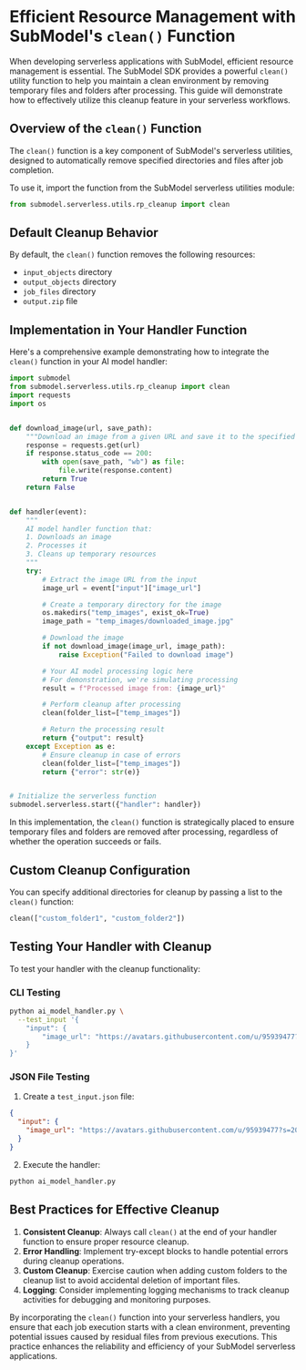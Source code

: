 # Efficient Resource Management with SubModel's `clean()` Function

When developing serverless applications with SubModel, efficient resource management is essential. The SubModel SDK provides a powerful `clean()` utility function to help you maintain a clean environment by removing temporary files and folders after processing. This guide will demonstrate how to effectively utilize this cleanup feature in your serverless workflows.

## Overview of the `clean()` Function

The `clean()` function is a key component of SubModel's serverless utilities, designed to automatically remove specified directories and files after job completion.

To use it, import the function from the SubModel serverless utilities module:

```python
from submodel.serverless.utils.rp_cleanup import clean
```

## Default Cleanup Behavior

By default, the `clean()` function removes the following resources:

- `input_objects` directory
- `output_objects` directory
- `job_files` directory
- `output.zip` file

## Implementation in Your Handler Function

Here's a comprehensive example demonstrating how to integrate the `clean()` function in your AI model handler:

```python
import submodel
from submodel.serverless.utils.rp_cleanup import clean
import requests
import os


def download_image(url, save_path):
    """Download an image from a given URL and save it to the specified path."""
    response = requests.get(url)
    if response.status_code == 200:
        with open(save_path, "wb") as file:
            file.write(response.content)
        return True
    return False


def handler(event):
    """
    AI model handler function that:
    1. Downloads an image
    2. Processes it
    3. Cleans up temporary resources
    """
    try:
        # Extract the image URL from the input
        image_url = event["input"]["image_url"]

        # Create a temporary directory for the image
        os.makedirs("temp_images", exist_ok=True)
        image_path = "temp_images/downloaded_image.jpg"

        # Download the image
        if not download_image(image_url, image_path):
            raise Exception("Failed to download image")

        # Your AI model processing logic here
        # For demonstration, we're simulating processing
        result = f"Processed image from: {image_url}"

        # Perform cleanup after processing
        clean(folder_list=["temp_images"])

        # Return the processing result
        return {"output": result}
    except Exception as e:
        # Ensure cleanup in case of errors
        clean(folder_list=["temp_images"])
        return {"error": str(e)}


# Initialize the serverless function
submodel.serverless.start({"handler": handler})
```

In this implementation, the `clean()` function is strategically placed to ensure temporary files and folders are removed after processing, regardless of whether the operation succeeds or fails.

## Custom Cleanup Configuration

You can specify additional directories for cleanup by passing a list to the `clean()` function:

```python
clean(["custom_folder1", "custom_folder2"])
```

## Testing Your Handler with Cleanup

To test your handler with the cleanup functionality:

### CLI Testing

```bash
python ai_model_handler.py \
  --test_input '{
    "input": {
        "image_url": "https://avatars.githubusercontent.com/u/95939477?s=200&v=4"
    }
}'
```

### JSON File Testing

1. Create a `test_input.json` file:

```json
{
  "input": {
    "image_url": "https://avatars.githubusercontent.com/u/95939477?s=200&v=4"
  }
}
```

2. Execute the handler:

```bash
python ai_model_handler.py
```

## Best Practices for Effective Cleanup

1. **Consistent Cleanup**: Always call `clean()` at the end of your handler function to ensure proper resource cleanup.
2. **Error Handling**: Implement try-except blocks to handle potential errors during cleanup operations.
3. **Custom Cleanup**: Exercise caution when adding custom folders to the cleanup list to avoid accidental deletion of important files.
4. **Logging**: Consider implementing logging mechanisms to track cleanup activities for debugging and monitoring purposes.

By incorporating the `clean()` function into your serverless handlers, you ensure that each job execution starts with a clean environment, preventing potential issues caused by residual files from previous executions. This practice enhances the reliability and efficiency of your SubModel serverless applications.